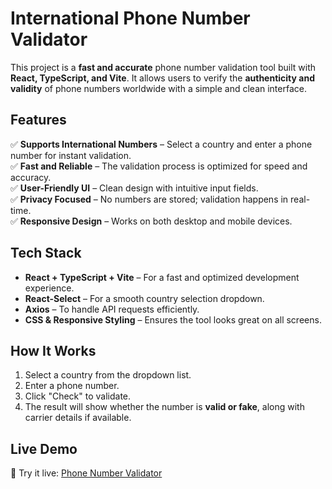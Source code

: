 # **International Phone Number Validator**  

This project is a **fast and accurate** phone number validation tool built with **React, TypeScript, and Vite**. It allows users to verify the **authenticity and validity** of phone numbers worldwide with a simple and clean interface.  

## **Features**  
✅ **Supports International Numbers** – Select a country and enter a phone number for instant validation.  
✅ **Fast and Reliable** – The validation process is optimized for speed and accuracy.  
✅ **User-Friendly UI** – Clean design with intuitive input fields.  
✅ **Privacy Focused** – No numbers are stored; validation happens in real-time.  
✅ **Responsive Design** – Works on both desktop and mobile devices.  

## **Tech Stack**  
- **React + TypeScript + Vite** – For a fast and optimized development experience.  
- **React-Select** – For a smooth country selection dropdown.  
- **Axios** – To handle API requests efficiently.  
- **CSS & Responsive Styling** – Ensures the tool looks great on all screens.  

## **How It Works**  
1. Select a country from the dropdown list.  
2. Enter a phone number.  
3. Click "Check" to validate.  
4. The result will show whether the number is **valid or fake**, along with carrier details if available.  

## **Live Demo**
🚀 Try it live: [Phone Number Validator](https://github.io/#)

   

